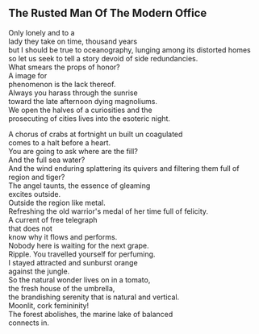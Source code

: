 The Rusted Man Of The Modern Office
-----------------------------------
Only lonely and to a  
lady they take on time, thousand years  
but I should be true to oceanography, lunging among its distorted homes  
so let us seek to tell a story devoid of side redundancies.  
What smears the props of honor?  
A image for  
phenomenon is the lack thereof.  
Always you harass through the sunrise  
toward the late afternoon dying magnoliums.  
We open the halves of a curiosities and the  
prosecuting of cities lives into the esoteric night.  
  
A chorus of crabs at fortnight un built un coagulated  
comes to a halt before a heart.  
You are going to ask where are the fill?  
And the full sea water?  
And the wind enduring splattering its quivers and filtering them full of  
region and tiger?  
The angel taunts, the essence of gleaming  
excites outside.  
Outside the region like metal.  
Refreshing the old warrior's medal of her time full of felicity.  
A current of free telegraph  
that does not  
know why it flows and performs.  
Nobody here is waiting for the next grape.  
Ripple. You travelled yourself for perfuming.  
I stayed attracted and sunburst orange  
against the jungle.  
So the natural wonder lives on in a tomato,  
the fresh house of the umbrella,  
the brandishing serenity that is natural and vertical.  
Moonlit, cork femininity!  
The forest abolishes, the marine lake of balanced  
connects in.  
